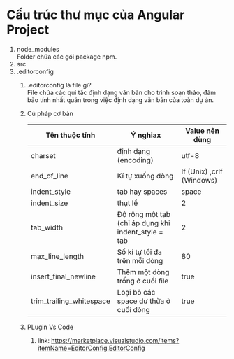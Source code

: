 # Cấu trúc thư mục của Angular Project

1. node_modules  
   Folder chứa các gói package npm.
2. src
3. .editorconfig  
   1. .editorconfig là file gì?  
        File chứa các qui tắc định dạng văn bản cho trình soạn thảo, đảm bảo tính nhất quán trong việc định dạng văn bản của toàn dự án.  
    2. Cú pháp cơ bản

         | Tên thuộc tính           | Ý nghiax                                            | Value nên dùng            |
         | ------------------------ | --------------------------------------------------- | ------------------------- |
         | charset                  | định dạng (encoding)                                | utf-8                     |
         | end_of_line              | Kí tự xuống dòng                                    | lf (Unix) ,crlf (Windows) |
         | indent_style             | tab hay spaces                                      | space                     |
         | indent_size              | thụt lề                                             | 2                         |
         | tab_width                | Độ rộng một tab (chỉ áp dụng khi indent_style = tab | 2                         |
         | max_line_length          | Số kí tự tối đa trên mỗi dòng                       | 80                        |
         | insert_final_newline     | Thêm một dòng trống ở cuối file                     | true                      |
         | trim_trailing_whitespace | Loại bỏ các space dư thừa ở cuối dòng               | true                      |
   3. PLugin Vs Code
      1. link: <https://marketplace.visualstudio.com/items?itemName=EditorConfig.EditorConfig>
